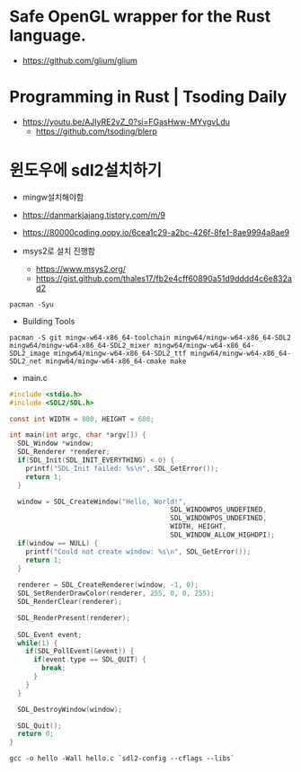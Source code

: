# Safe OpenGL wrapper for the Rust language. 
- https://github.com/glium/glium

# Programming in Rust | Tsoding Daily
- https://youtu.be/AJIyRE2vZ_0?si=FGasHww-MYvgvLdu
  - https://github.com/tsoding/blerp

# 윈도우에 sdl2설치하기

- mingw설치해야함

- https://danmarkjajang.tistory.com/m/9
- https://80000coding.oopy.io/6cea1c29-a2bc-426f-8fe1-8ae9994a8ae9


- msys2로 설치 진행함
  - https://www.msys2.org/
  - https://gist.github.com/thales17/fb2e4cff60890a51d9dddd4c6e832ad2
```
pacman -Syu
```

- Building Tools
```
pacman -S git mingw-w64-x86_64-toolchain mingw64/mingw-w64-x86_64-SDL2 mingw64/mingw-w64-x86_64-SDL2_mixer mingw64/mingw-w64-x86_64-SDL2_image mingw64/mingw-w64-x86_64-SDL2_ttf mingw64/mingw-w64-x86_64-SDL2_net mingw64/mingw-w64-x86_64-cmake make
```

- main.c
```c
#include <stdio.h>
#include <SDL2/SDL.h>

const int WIDTH = 800, HEIGHT = 600;

int main(int argc, char *argv[]) {
  SDL_Window *window;
  SDL_Renderer *renderer;
  if(SDL_Init(SDL_INIT_EVERYTHING) < 0) {
    printf("SDL_Init failed: %s\n", SDL_GetError());
    return 1;
  }

  window = SDL_CreateWindow("Hello, World!",
                                        SDL_WINDOWPOS_UNDEFINED,
                                        SDL_WINDOWPOS_UNDEFINED,
                                        WIDTH, HEIGHT,
                                        SDL_WINDOW_ALLOW_HIGHDPI);
  if(window == NULL) {
    printf("Could not create window: %s\n", SDL_GetError());
    return 1;
  }
  
  renderer = SDL_CreateRenderer(window, -1, 0);
  SDL_SetRenderDrawColor(renderer, 255, 0, 0, 255);
  SDL_RenderClear(renderer);

  SDL_RenderPresent(renderer);
  
  SDL_Event event;
  while(1) {
    if(SDL_PollEvent(&event)) {
      if(event.type == SDL_QUIT) {
        break;
      }
    }
  }

  SDL_DestroyWindow(window);

  SDL_Quit();
  return 0;
}
```

```
gcc -o hello -Wall hello.c `sdl2-config --cflags --libs`
```
